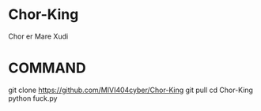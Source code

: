 # Chor-King
Chor er Mare Xudi
# COMMAND
git clone https://github.com/MIVI404cyber/Chor-King
git pull
cd Chor-King
python fuck.py
